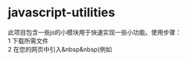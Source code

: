 # javascript-utilities
此项目包含一些js的小模块用于快速实现一些小功能。使用步骤：<br>
1 下载所需文件<br>
2 在您的网页中引入&nbsp&nbsp(例如<script src="list.js">)<br>
3 var ^_^ = new Node("hello");//创建一个链表
<br><hr><br>
以下是各模块功能简介：<br>
<h3>双向链表 linked list</h3>
./link.js<br>
list_push_back(链表， 新结点);//将新结点压入链表尾部
<br>其余参看源码
<h3>轮播 slider</h3>
./slider/slider.js<br>
<h3>楼层电梯 elevator</h3>
./elevator/elevator.js
<h3>栅格布局 grid</h3>
./grid/grid.css<br>
响应式的<br>
一行20列<br>
专为超高分辨率屏幕添加断点，可响应27" 32"屏幕
